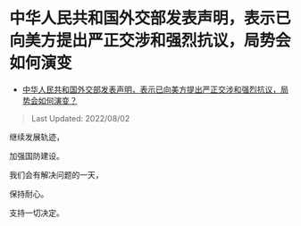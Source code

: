 # 中华人民共和国外交部发表声明，表示已向美方提出严正交涉和强烈抗议，局势会如何演变

- [中华人民共和国外交部发表声明，表示已向美方提出严正交涉和强烈抗议，局势会如何演变？](https://www.zhihu.com/question/546646500/answer/2606253122)

>Last Updated: 2022/08/02

继续发展轨迹，

加强国防建设。

  

我们会有解决问题的一天，

保持耐心。

  

支持一切决定。